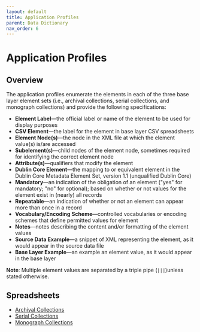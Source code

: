 ```yaml
---
layout: default
title: Application Profiles
parent: Data Dictionary
nav_order: 6
---
```


# Application Profiles

## Overview
The application profiles enumerate the elements in each of the three base layer element sets (i.e., archival collections, serial collections, and monograph collections) and provide the following specifications:

* **Element Label**—the official label or name of the element to be used for display purposes
* **CSV Element**—the label for the element in base layer CSV spreadsheets
* **Element Node(s)**—the node in the XML file at which the element value(s) is/are accessed
* **Subelement(s)**—child nodes of the element node, sometimes required for identifying the correct element node
* **Attribute(s)**—qualifiers that modify the element
* **Dublin Core Element**—the mapping to or equivalent element in the Dublin Core Metadata Element Set, version 1.1 (unqualified Dublin Core)
* **Mandatory**—an indication of the obligation of an element ("yes" for mandatory; "no" for optional); based on whether or not values for the element exist in (nearly) all records
* **Repeatable**—an indication of whether or not an element can appear more than once in a record
* **Vocabulary/Encoding Scheme**—controlled vocabularies or encoding schemes that define permitted values for element
* **Notes**—notes describing the content and/or formatting of the element values
* **Source Data Example**—a snippet of XML representing the element, as it would appear in the source data file
* **Base Layer Example**—an example an element value, as it would appear in the base layer

**Note**: Multiple element values are separated by a triple pipe (`|||`)unless stated otherwise.

## Spreadsheets
* [Archival Collections](https://docs.google.com/spreadsheets/d/16ZWEPWQ78m4QxcwMkg_6XuNT-AiJJ-ww42nc0pzxZrM/edit?pli=1#gid=0)
* [Serial Collections](https://docs.google.com/spreadsheets/d/16ZWEPWQ78m4QxcwMkg_6XuNT-AiJJ-ww42nc0pzxZrM/edit?pli=1#gid=1388931419)
* [Monograph Collections](https://docs.google.com/spreadsheets/d/16ZWEPWQ78m4QxcwMkg_6XuNT-AiJJ-ww42nc0pzxZrM/edit?pli=1#gid=273764880)
